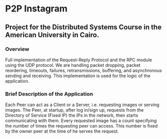 # P2P Instagram
## Project for the Distributed Systems Course in the American University in Cairo.
### Overview
Full implementation of the Request-Reply Protocol and the RPC module using the UDP protocol. We are handling packet dropping,  packet reordering, timeouts, failures, retransmissions, buffering, and asynchronous sending and receiving.
This implementation is used for the logic of the application.

### Brief Description of the Application
Each Peer can act as a Client or a Server, i.e. requesting images or serving images. The Peer, at startup, after log in/sign up, requests from the Directory of Service (Fixed IP) the IPs in the network, then starts communicating with them.
Every requested image has a count specifying the number of times the requesting peer can access. This number is fixed by the owner peer at the time of he serves the request.
